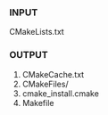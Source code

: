 ### INPUT
CMakeLists.txt

### OUTPUT
1. CMakeCache.txt  
2. CMakeFiles/  
3. cmake_install.cmake  
4. Makefile
